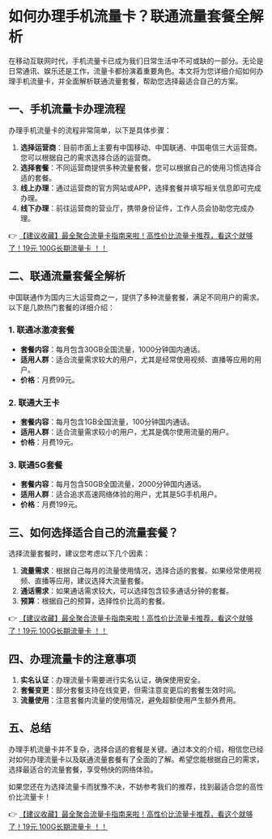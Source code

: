 # 如何办理手机流量卡？联通流量套餐全解析

在移动互联网时代，手机流量卡已成为我们日常生活中不可或缺的一部分。无论是日常通讯、娱乐还是工作，流量卡都扮演着重要角色。本文将为您详细介绍如何办理手机流量卡，并全面解析联通流量套餐，帮助您选择最适合自己的方案。

## 一、手机流量卡办理流程

办理手机流量卡的流程非常简单，以下是具体步骤：

1. **选择运营商**：目前市面上主要有中国移动、中国联通、中国电信三大运营商。您可以根据自己的需求选择合适的运营商。
2. **选择套餐**：不同运营商提供多种流量套餐，您可以根据自己的使用习惯选择合适的套餐。
3. **线上办理**：通过运营商的官方网站或APP，选择套餐并填写相关信息即可完成办理。
4. **线下办理**：前往运营商的营业厅，携带身份证件，工作人员会协助您完成办理。

👉 [【建议收藏】最全聚合流量卡指南来啦！高性价比流量卡推荐，看这个就够了！19元 100G长期流量卡 ！！](https://bit.ly/Liuliangka)

## 二、联通流量套餐全解析

中国联通作为国内三大运营商之一，提供了多种流量套餐，满足不同用户的需求。以下是几款热门套餐的详细介绍：

### 1. 联通冰激凌套餐

- **套餐内容**：每月包含30GB全国流量，1000分钟国内通话。
- **适用人群**：适合流量需求较大的用户，尤其是经常使用视频、直播等应用的用户。
- **价格**：月费99元。

### 2. 联通大王卡

- **套餐内容**：每月包含1GB全国流量，100分钟国内通话。
- **适用人群**：适合流量需求较小的用户，尤其是偶尔使用流量的用户。
- **价格**：月费19元。

### 3. 联通5G套餐

- **套餐内容**：每月包含50GB全国流量，2000分钟国内通话。
- **适用人群**：适合追求高速网络体验的用户，尤其是5G手机用户。
- **价格**：月费199元。

## 三、如何选择适合自己的流量套餐？

选择流量套餐时，建议您考虑以下几个因素：

1. **流量需求**：根据自己每月的流量使用情况，选择合适的套餐。如果经常使用视频、直播等应用，建议选择大流量套餐。
2. **通话需求**：如果通话需求较大，可以选择包含较多通话分钟的套餐。
3. **预算**：根据自己的预算，选择性价比高的套餐。

👉 [【建议收藏】最全聚合流量卡指南来啦！高性价比流量卡推荐，看这个就够了！19元 100G长期流量卡 ！！](https://bit.ly/Liuliangka)

## 四、办理流量卡的注意事项

1. **实名认证**：办理流量卡需要进行实名认证，确保使用安全。
2. **套餐变更**：部分套餐支持在线变更，但需注意变更后的套餐生效时间。
3. **流量使用**：注意套餐内流量的使用情况，避免超额使用产生额外费用。

## 五、总结

办理手机流量卡并不复杂，选择合适的套餐是关键。通过本文的介绍，相信您已经对如何办理流量卡以及联通流量套餐有了全面的了解。希望您能根据自己的需求，选择最适合的流量套餐，享受畅快的网络体验。

如果您还在为选择流量卡而犹豫不决，不妨参考我们的推荐，找到最适合您的高性价比流量卡！

👉 [【建议收藏】最全聚合流量卡指南来啦！高性价比流量卡推荐，看这个就够了！19元 100G长期流量卡 ！！](https://bit.ly/Liuliangka)